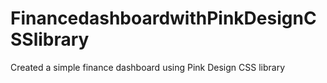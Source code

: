 # FinancedashboardwithPinkDesignCSSlibrary
Created a simple finance dashboard using Pink Design CSS library

